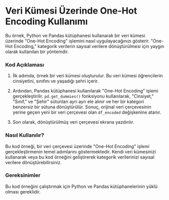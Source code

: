 # Veri Kümesi Üzerinde One-Hot Encoding Kullanımı

Bu örnek, Python ve Pandas kütüphanesi kullanarak bir veri kümesi üzerinde "One-Hot Encoding" işlemini nasıl uygulayacağınızı gösterir. "One-Hot Encoding," kategorik verilerin sayısal verilere dönüştürülmesi için yaygın olarak kullanılan bir yöntemdir.

### Kod Açıklaması

1. İlk adımda, örnek bir veri kümesi oluşturulur. Bu veri kümesi öğrencilerin cinsiyetini, sınıfını ve yaşadığı şehri içerir.

2. Ardından, Pandas kütüphanesi kullanılarak "One-Hot Encoding" işlemi gerçekleştirilir. `pd.get_dummies()` fonksiyonu kullanılarak, "Cinsiyet," "Sınıf," ve "Şehir" sütunları ayrı ayrı ele alınır ve her bir kategori benzersiz bir sütuna dönüştürülür. Sonuç, orijinal veri çerçevesinin yerine geçen yeni bir veri çerçevesi olan `df_encoded` değişkenine atanır.

3. Son olarak, dönüştürülmüş veri çerçevesi ekrana yazdırılır.

### Nasıl Kullanılır?

Bu kod örneği, bir veri çerçevesi üzerinde "One-Hot Encoding" işlemi gerçekleştirmenin temel adımlarını göstermektedir. Kendi veri kümesinizi kullanarak veya bu kod örneğini geliştirerek kategorik verilerinizi sayısal verilere dönüştürebilirsiniz.

### Gereksinimler

Bu kod örneğini çalıştırmak için Python ve Pandas kütüphanelerinin yüklü olması gereklidir.
